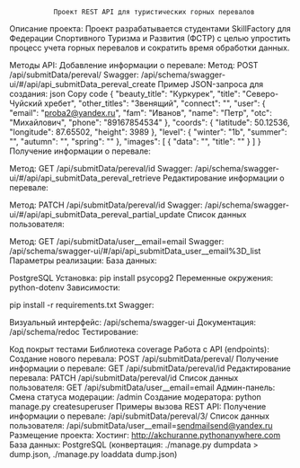               Проект REST API для туристических горных перевалов
Описание проекта:
Проект разрабатывается студентами SkillFactory для Федерации Спортивного Туризма и Развития (ФСТР) с целью упростить процесс учета горных перевалов и сократить время обработки данных.

Методы API:
Добавление информации о перевале:
Метод: POST /api/submitData/pereval/
Swagger: /api/schema/swagger-ui/#/api/api_submitData_pereval_create
Пример JSON-запроса для создания:
json
Copy code
{
    "beauty_title": "Куркурек",
    "title": "Северо-Чуйский хребет",
    "other_titles": "Звенящий",
    "connect": "",
    "user": {
        "email": "proba2@yandex.ru",
        "fam": "Иванов",
        "name": "Петр",
        "otc": "Михайлович",
        "phone": "89167854534"
    },
    "coords": {
        "latitude": 50.12536,
        "longitude": 87.65502,
        "height": 3989
    },
    "level": {
        "winter": "1b",
        "summer": "",
        "autumn": "",
        "spring": ""
    },
    "images": [
        { 
          "data": "",
          "title": ""
        }
    ]
}
Получение информации о перевале:

Метод: GET /api/submitData/pereval/id
Swagger: /api/schema/swagger-ui/#/api/api_submitData_pereval_retrieve
Редактирование информации о перевале:

Метод: PATCH /api/submitData/pereval/id
Swagger: /api/schema/swagger-ui/#/api/api_submitData_pereval_partial_update
Список данных пользователя:

Метод: GET /api/submitData/user__email=email
Swagger: /api/schema/swagger-ui/#/api/api_submitData_user__email%3D_list
Параметры реализации:
База данных:

PostgreSQL
Установка: pip install psycopg2
Переменные окружения: python-dotenv
Зависимости:

pip install -r requirements.txt
Swagger:

Визуальный интерфейс: /api/schema/swagger-ui
Документация: /api/schema/redoc
Тестирование:

Код покрыт тестами
Библиотека coverage
Работа с API (endpoints):
Создание нового перевала: POST /api/submitData/pereval/
Получение информации о перевале: GET /api/submitData/pereval/id
Редактирование перевала: PATCH /api/submitData/pereval/id
Список данных пользователя: GET /api/submitData/user__email=email
Админ-панель:
Смена статуса модерации: /admin
Создание модератора: python manage.py createsuperuser
Примеры вызова REST API:
Получение информации о перевале: /api/submitData/pereval/3/
Список данных пользователя: /api/submitData/user__email=sendmailsend@yandex.ru
Размещение проекта:
Хостинг: http://akchuranne.pythonanywhere.com
База данных: PostgreSQL (конвертация: ./manage.py dumpdata > dump.json, ./manage.py loaddata dump.json)
